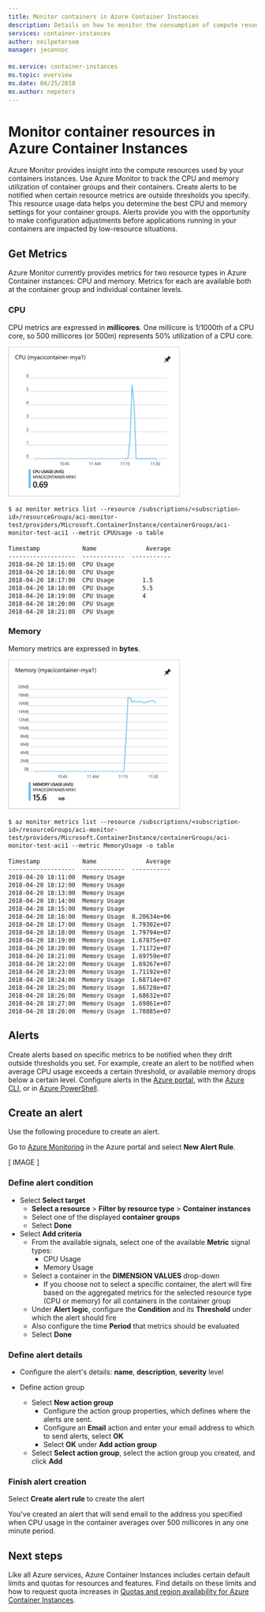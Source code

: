 ```yaml
---
title: Monitor containers in Azure Container Instances
description: Details on how to monitor the consumption of compute resources like CPU and memory by your containers in Azure Container Instances.
services: container-instances
author: neilpetersom
manager: jeconnoc

ms.service: container-instances
ms.topic: overview
ms.date: 04/25/2018
ms.author: nepeters
---
```

# Monitor container resources in Azure Container Instances

Azure Monitor provides insight into the compute resources used by your containers instances. Use Azure Monitor to track the CPU and memory utilization of container groups and their containers. Create alerts to be notified when certain resource metrics are outside thresholds you specify. This resource usage data helps you determine the best CPU and memory settings for your container groups. Alerts provide you with the opportunity to make configuration adjustments before applications running in your containers are impacted by low-resource situations.

## Get Metrics

Azure Monitor currently provides metrics for two resource types in Azure Container instances: CPU and memory. Metrics for each are available both at the container group and individual container levels.

### CPU

CPU metrics are expressed in **millicores**. One millicore is 1/1000th of a CPU core, so 500 millicores (or 500m) represents 50% utilization of a CPU core.

![Container instance CPU chart][cpu-chart]

```console
$ az monitor metrics list --resource /subscriptions/<subscription-id>/resourceGroups/aci-monitor-test/providers/Microsoft.ContainerInstance/containerGroups/aci-monitor-test-aci1 --metric CPUUsage -o table

Timestamp            Name              Average
-------------------  ------------  -----------
2018-04-20 18:15:00  CPU Usage
2018-04-20 18:16:00  CPU Usage
2018-04-20 18:17:00  CPU Usage        1.5
2018-04-20 18:18:00  CPU Usage        5.5
2018-04-20 18:19:00  CPU Usage        4
2018-04-20 18:20:00  CPU Usage
2018-04-20 18:21:00  CPU Usage
```

### Memory

Memory metrics are expressed in **bytes**.

![Container instance memory chart][memory-chart]

```console
$ az monitor metrics list --resource /subscriptions/<subscription-id>/resourceGroups/aci-monitor-test/providers/Microsoft.ContainerInstance/containerGroups/aci-monitor-test-aci1 --metric MemoryUsage -o table

Timestamp            Name              Average
-------------------  ------------  -----------
2018-04-20 18:11:00  Memory Usage
2018-04-20 18:12:00  Memory Usage
2018-04-20 18:13:00  Memory Usage
2018-04-20 18:14:00  Memory Usage
2018-04-20 18:15:00  Memory Usage
2018-04-20 18:16:00  Memory Usage  8.20634e+06
2018-04-20 18:17:00  Memory Usage  1.79302e+07
2018-04-20 18:18:00  Memory Usage  1.79794e+07
2018-04-20 18:19:00  Memory Usage  1.67875e+07
2018-04-20 18:20:00  Memory Usage  1.71172e+07
2018-04-20 18:21:00  Memory Usage  1.69759e+07
2018-04-20 18:22:00  Memory Usage  1.69267e+07
2018-04-20 18:23:00  Memory Usage  1.71192e+07
2018-04-20 18:24:00  Memory Usage  1.68714e+07
2018-04-20 18:25:00  Memory Usage  1.66728e+07
2018-04-20 18:26:00  Memory Usage  1.68632e+07
2018-04-20 18:27:00  Memory Usage  1.69861e+07
2018-04-20 18:28:00  Memory Usage  1.70885e+07
```

## Alerts

Create alerts based on specific metrics to be notified when they drift outside thresholds you set. For example, create an alert to be notified when average CPU usage exceeds a certain threshold, or available memory drops below a certain level. Configure alerts in the [Azure portal](../monitoring-and-diagnostics/insights-alerts-portal.md), with the [Azure CLI](../monitoring-and-diagnostics/insights-alerts-command-line-interface.md), or in [Azure PowerShell](../monitoring-and-diagnostics/insights-alerts-powershell.md).

## Create an alert

Use the following procedure to create an alert.

Go to [Azure Monitoring](https://portal.azure.com/?feature.customportal=false&feature.canmodifystamps=true&feature.testingGenv2Alerts=true#blade/Microsoft_Azure_Monitoring/AzureMonitoringBrowseBlade/alertsV2) in the Azure portal and select **New Alert Rule**.

[ IMAGE ]

### Define alert condition

* Select **Select target**
  * **Select a resource** > **Filter by resource type** > **Container instances**
  * Select one of the displayed **container groups**
  * Select **Done**
* Select **Add criteria**
  * From the available signals, select one of the available **Metric** signal types:
    * CPU Usage
    * Memory Usage
  * Select a container in the **DIMENSION VALUES** drop-down
    * If you choose not to select a specific container, the alert will fire based on the aggregated metrics for the selected resource type (CPU or memory) for all containers in the container group
  * Under **Alert logic**, configure the **Condition** and its **Threshold** under which the alert should fire
  * Also configure the time **Period** that metrics should be evaluated
  * Select **Done**

### Define alert details

* Configure the alert's details: **name**, **description**, **severity** level

* Define action group
  * Select **New action group**
    * Configure the action group properties, which defines where the alerts are sent.
    * Configure an **Email** action and enter your email address to which to send alerts, select **OK**
    * Select **OK** under **Add action group**
  * Select **Select action group**, select the action group you created, and click **Add**

### Finish alert creation

Select **Create alert rule** to create the alert

You've created an alert that will send email to the address you specified when CPU usage in the container averages over 500 millicores in any one minute period.

## Next steps

Like all Azure services, Azure Container Instances includes certain default limits and quotas for resources and features. Find details on these limits and how to request quota increases in [Quotas and region availability for Azure Container Instances](container-instances-quotas.md).

<!-- IMAGES -->
[cpu-chart]: ./media/container-instances-monitor/cpu.png
[memory-chart]: ./media/container-instances-monitor/memory.png
<!-- LINKS - External -->
<!-- LINKS - Internal -->